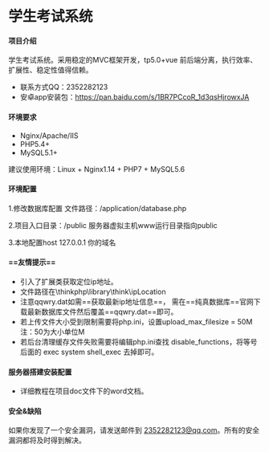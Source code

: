 # 学生考试系统


#### 项目介绍
学生考试系统。采用稳定的MVC框架开发，tp5.0+vue 前后端分离，执行效率、扩展性、稳定性值得信赖。


- 联系方式QQ：2352282123
- 安卓app安装包：https://pan.baidu.com/s/1BR7PCcoR_1d3qsHjrowxJA 



#### 环境要求
- Nginx/Apache/IIS
- PHP5.4+
- MySQL5.1+

建议使用环境：Linux + Nginx1.14 + PHP7 + MySQL5.6

#### 环境配置
1.修改数据库配置     文件路径：/application/database.php  

2.项目入口目录：/public  服务器虚拟主机www运行目录指向public

3.本地配置host 127.0.0.1 你的域名

#### ==友情提示==
- 引入了扩展类获取定位ip地址。
- 文件路径在\thinkphp\library\think\ipLocation
- 注意qqwry.dat如需==获取最新ip地址信息==， 需在==纯真数据库==官网下载最新数据库文件然后覆盖==qqwry.dat==即可。
- 若上传文件大小受到限制需要将php.ini，设置upload_max_filesize = 50M     注：50为大小单位M
- 若后台清理缓存文件失败需要将编辑php.ini查找 disable_functions，将等号后面的 exec system shell_exec 去掉即可。

#### 服务器搭建安装配置
- 详细教程在项目doc文件下的word文档。

#### 安全&缺陷
如果你发现了一个安全漏洞，请发送邮件到 2352282123@qq.com。所有的安全漏洞都将及时得到解决。
